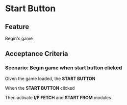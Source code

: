# Start Button

## Feature

Begin's game

## Acceptance Criteria

### Scenario: Begin game when start button clicked

  Given the game loaded, the **START BUTTON**

  When the **START BUTTON** clicked

  Then activate **I/P FETCH** and **START FROM** modules                       
